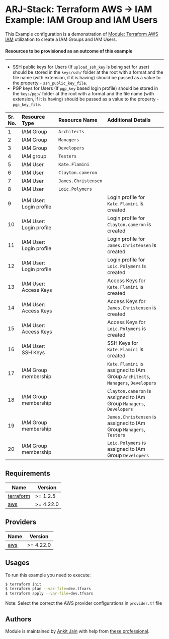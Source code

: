 # ARJ-Stack: Terraform AWS -> IAM Example: IAM Group and IAM Users

This Example configuration is a demonstration of [Module: Terraform AWS IAM](https://github.com/arjstack/terraform-aws-iam) utilization to create a IAM Groups and IAM Users.

#### Resources to be provisioned as an outcome of this example
---

- SSH public keys for Users (If `upload_ssh_key` is being set for user) should be stored in the `keys/ssh/` folder at the root with a format and the file name (with extension, if it is having) should be passed as a value to the property - `ssh_public_key_file`.
- PGP keys for Users (If `pgp_key` based login profile) should be stored in the `keys/pgp/` folder at the root with a format and the file name (with extension, if it is having) should be passed as a value to the property - `pgp_key_file`.

| Sr. No. | Resource Type | Resource Name | Additional Details |
|:------|:------|:------|:------|
| 1 | IAM Group | `Architects` |  |
| 2 | IAM Group | `Managers` |  |
| 3 | IAM Group | `Developers` |  |
| 4 | IAM group | `Testers` |  |
| 5 | IAM User | `Kate.Flamini` |  |
| 6 | IAM User | `Clayton.cameron` |  |
| 7 | IAM User | `James.Christensen` |  |
| 8 | IAM User | `Loic.Polymers` |  |
| 9 | IAM User: Login profile |  | Login profile for `Kate.Flamini` is created |
| 10 | IAM User: Login profile |  | Login profile for `Clayton.cameron` is created |
| 11 | IAM User: Login profile |  | Login profile for `James.Christensen` is created |
| 12 | IAM User: Login profile |  | Login profile for `Loic.Polymers` is created |
| 13 | IAM User: Access Keys |  | Access Keys for `Kate.Flamini` is created |
| 14 | IAM User: Access Keys |  | Access Keys for `James.Christensen` is created |
| 15 | IAM User: Access Keys |  | Access Keys for `Loic.Polymers` is created |
| 16 | IAM User: SSH Keys |  | SSH Keys for `Kate.Flamini` is created |
| 17 | IAM Group membership |  | `Kate.Flamini` is assigned to IAm Group `Architects`, `Managers`, `Developers` |
| 18 | IAM Group membership |  | `Clayton.cameron` is assigned to IAm Group `Managers`, `Developers` |
| 19 | IAM Group membership |  | `James.Christensen` is assigned to IAm Group `Managers`, `Testers` |
| 20 | IAM Group membership |  | `Loic.Polymers` is assigned to IAm Group `Developers` |

## Requirements

| Name | Version |
|------|---------|
| <a name="requirement_terraform"></a> [terraform](#requirement\_terraform) | >= 1.2.5 |
| <a name="requirement_aws"></a> [aws](#requirement\_aws) | >= 4.22.0 |

## Providers

| Name | Version |
|------|---------|
| <a name="provider_aws"></a> [aws](#provider\_aws) | >= 4.22.0 |

## Usages

To run this example you need to execute:

```bash
$ terraform init
$ terraform plan --var-file=dev.tfvars
$ terraform apply --var-file=dev.tfvars
```

Note: Select the correct the AWS provider configurations in `provider.tf` file

## Authors

Module is maintained by [Ankit Jain](https://github.com/ankit-jn) with help from [these professional](https://github.com/arjstack/terraform-aws-examples/graphs/contributors).
